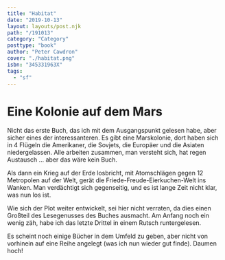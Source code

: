 ```yaml
---
title: "Habitat"
date: "2019-10-13"
layout: layouts/post.njk
path: "/191013"
category: "Category"
posttype: "book"
author: "Peter Cawdron"
cover: "./habitat.png"
isbn: "345331963X"
tags:
  - "sf"
---
```


# Eine Kolonie auf dem Mars

Nicht das erste Buch, das ich mit dem Ausgangspunkt gelesen habe, aber sicher eines der interessanteren. Es gibt eine Marskolonie, dort haben sich in 4 Flügeln die Amerikaner, die Sovjets, die Europäer und die Asiaten niedergelassen. Alle arbeiten zusammen, man versteht sich, hat regen Austausch ... aber das wäre kein Buch.

Als dann ein Krieg auf der Erde losbricht, mit Atomschlägen gegen 12 Metropolen auf der Welt, gerät die Friede-Freude-Eierkuchen-Welt ins Wanken. Man verdächtigt sich gegenseitig, und es ist lange Zeit nicht klar, was nun los ist.

Wie sich der Plot weiter entwickelt, sei hier nicht verraten, da dies einen Großteil des Lesegenusses des Buches ausmacht. Am Anfang noch ein wenig zäh, habe ich das letzte Drittel in einem Rutsch runtergelesen.

Es scheint noch einige Bücher in dem Umfeld zu geben, aber nicht von vorhinein auf eine Reihe angelegt (was ich nun wieder gut finde). Daumen hoch!
